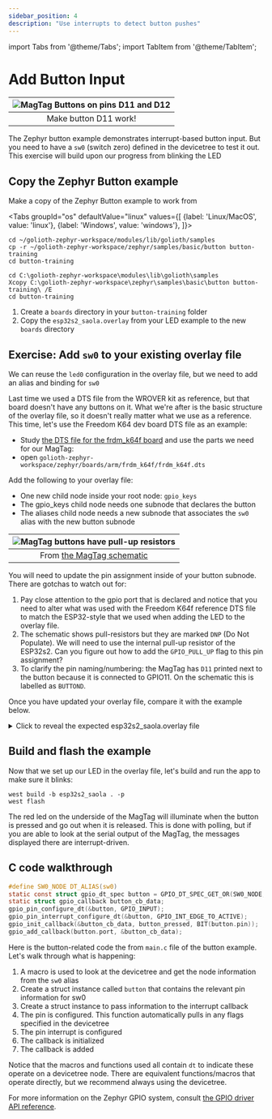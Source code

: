 ```yaml
---
sidebar_position: 4
description: "Use interrupts to detect button pushes"
---
```


import Tabs from '@theme/Tabs';
import TabItem from '@theme/TabItem';

# Add Button Input

| ![MagTag Buttons on pins D11 and D12](assets/d11-d12-buttons.jpg) |
|:--:|
| Make button D11 work! |

The Zephyr button example demonstrates interrupt-based button input. But you need to have a `sw0` (switch zero) defined in the devicetree to test it out. This exercise will build upon our progress from blinking the LED

## Copy the Zephyr Button example

Make a copy of the Zephyr Button example to work from

<Tabs
groupId="os"
defaultValue="linux"
values={[
{label: 'Linux/MacOS', value: 'linux'},
{label: 'Windows', value: 'windows'},
]}>

<TabItem value="linux">

```shell
cd ~/golioth-zephyr-workspace/modules/lib/golioth/samples
cp -r ~/golioth-zephyr-workspace/zephyr/samples/basic/button button-training
cd button-training
```

</TabItem>
<TabItem value="windows">

```shell
cd C:\golioth-zephyr-workspace\modules\lib\golioth\samples
Xcopy C:\golioth-zephyr-workspace\zephyr\samples\basic\button button-training\ /E
cd button-training
```

</TabItem>
</Tabs>

1. Create a `boards` directory in your `button-training` folder
2. Copy the `esp32s2_saola.overlay` from your LED example to the new `boards` directory

## Exercise: Add `sw0` to your existing overlay file

We can reuse the `led0` configuration in the overlay file, but we need to add an alias and binding for `sw0`

Last time we used a DTS file from the WROVER kit as reference, but that board doesn't have any buttons on it. What we're after is the basic structure of the overlay file, so it doesn't really matter what we use as a reference. This time, let's use the Freedom K64 dev board DTS file as an example:

* Study [the DTS file for the frdm_k64f board](https://github.com/zephyrproject-rtos/zephyr/blob/main/boards/arm/frdm_k64f/frdm_k64f.dts) and use the parts we need for our MagTag:
* open `golioth-zephyr-workspace/zephyr/boards/arm/frdm_k64f/frdm_k64f.dts`

Add the following to your overlay file:

* One new child node inside your root node: `gpio_keys`
* The gpio_keys child node needs one subnode that declares the button
* The aliases child node needs a new subnode that associates the `sw0` alias with the new button subnode

| ![MagTag buttons have pull-up resistors](assets/magtag-button-pinout.png) |
|:--:|
| From [the MagTag schematic](https://learn.adafruit.com/assets/96946) |

You will need to update the pin assignment inside of your button subnode. There are gotchas to watch out for:

1. Pay close attention to the gpio port that is declared and notice that you need to alter what was used with the Freedom K64f reference DTS file to match the ESP32-style that we used when adding the LED to the overlay file.
2. The schematic shows pull-resistors but they are marked `DNP` (Do Not Populate). We will need to use the internal pull-up resistor of the ESP32s2. Can you figure out how to add the `GPIO_PULL_UP` flag to this pin assignment?
3. To clarify the pin naming/numbering: the MagTag has `D11` printed next to the button because it is connected to GPIO11. On the schematic this is labelled as `BUTTOND`.

Once you have updated your overlay file, compare it with the example below.

<details><summary>Click to reveal the expected esp32s2_saola.overlay file</summary>

```js esp32s2_saola.overlay
/ {
    aliases {
        led0 = &red_led;
        sw0 = &user_button_d11;
    };
    leds {
        compatible = "gpio-leds";
        red_led: red_led {
            gpios =  <&gpio0 13 GPIO_ACTIVE_HIGH>;
            label = "Red - LED2";
        };
    };
    gpio_keys {
        compatible = "gpio-keys";
        user_button_d11: button_0 {
            label = "User D11";
            gpios = <&gpio0 11 (GPIO_ACTIVE_LOW | GPIO_PULL_UP)>;
        };
    };
};
```

Of note:

* The `compatible` property tells Zephyr the type of binding we are using
* The Freedom board DTS file used `&gpioc` but the ESP32s2 needed `&gpio0`
* The pull-up resistor has been enabled using the OR operator to make a bitmask: `(GPIO_ACTIVE_LOW | GPIO_PULL_UP)`

</details>

## Build and flash the example

Now that we set up our LED in the overlay file, let's build and run the app to make sure it blinks:

```shell
west build -b esp32s2_saola . -p
west flash
```

The red led on the underside of the MagTag will illuminate when the button is pressed and go out when it is released. This is done with polling, but if you are able to look at the serial output of the MagTag, the messages displayed there are interrupt-driven.

## C code walkthrough

```c
#define SW0_NODE DT_ALIAS(sw0)
static const struct gpio_dt_spec button = GPIO_DT_SPEC_GET_OR(SW0_NODE, gpios, {0});
static struct gpio_callback button_cb_data;
gpio_pin_configure_dt(&button, GPIO_INPUT);
gpio_pin_interrupt_configure_dt(&button, GPIO_INT_EDGE_TO_ACTIVE);
gpio_init_callback(&button_cb_data, button_pressed, BIT(button.pin));
gpio_add_callback(button.port, &button_cb_data);
```

Here is the button-related code the from `main.c` file of the button example. Let's walk through what is happening:

1. A macro is used to look at the devicetree and get the node information from the `sw0` alias
2. Create a struct instance called `button` that contains the relevant pin information for sw0
3. Create a struct instance to pass information to the interrupt callback
4. The pin is configured. This function automatically pulls in any flags specified in the devicetree
5. The pin interrupt is configured
6. The callback is initialized
7. The callback is added

Notice that the macros and functions used all contain `dt` to indicate these operate on a devicetree node. There are equivalent functions/macros that operate directly, but we recommend always using the devicetree.

For more information on the Zephyr GPIO system, consult [the GPIO driver API reference](https://docs.zephyrproject.org/apidoc/latest/group__gpio__interface.html).
